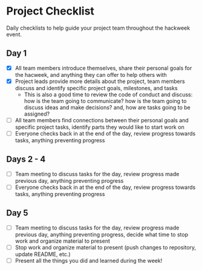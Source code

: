 # Project Checklist

Daily checklists to help guide your project team throughout the hackweek event.

## Day 1

- [x] All team members introduce themselves, share their personal goals for the hacweek, and anything they can offer to help others with
- [x] Project leads provide more details about the project, team members discuss and identify specific project goals, milestones, and tasks
  - This is also a good time to review the code of conduct and discuss: how is the team going to communicate? how is the team going to discuss ideas and make decisions? and, how are tasks going to be assigned?
- [ ] All team members find connections between their personal goals and specific project tasks, identify parts they would like to start work on
- [ ] Everyone checks back in at the end of the day, review progress towards tasks, anything preventing progress

## Days 2 - 4

- [ ] Team meeting to discuss tasks for the day, review progress made previous day, anything preventing progress
- [ ] Everyone checks back in at the end of the day, review progress towards tasks, anything preventing progress

## Day 5

- [ ] Team meeting to discuss tasks for the day, review progress made previous day, anything preventing progress, decide what time to stop work and organize material to present
- [ ] Stop work and organize material to present (push changes to repository, update README, etc.)
- [ ] Present all the things you did and learned during the week!
